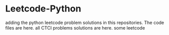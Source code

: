 # Leetcode-Python
adding the python leetcode problem solutions in this repositories. 
The code files are here.
all CTCI problems solutions are here.
some leetcode
